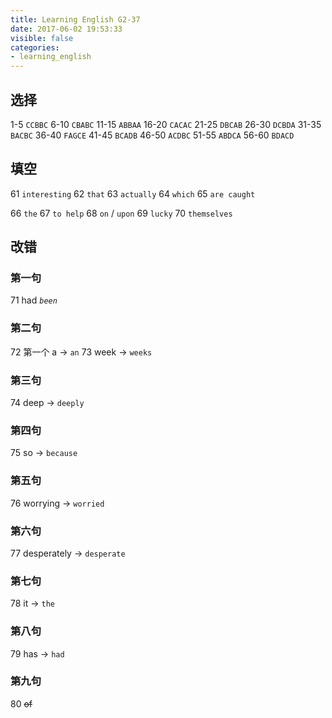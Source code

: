 ```yaml
---
title: Learning English G2-37
date: 2017-06-02 19:53:33
visible: false
categories:
- learning_english
---
```


## 选择

1-5 `CCBBC`      6-10 `CBABC`     11-15 `ABBAA`
16-20 `CACAC`    21-25 `DBCAB`    26-30 `DCBDA`
31-35 `BACBC`    36-40 `FAGCE`    41-45 `BCADB`
46-50 `ACDBC`    51-55 `ABDCA`    56-60 `BDACD`
<!-- more -->

## 填空

61 `interesting`
62 `that`
63 `actually`
64 `which`
65 `are caught`

66 `the`
67 `to help`
68 `on` / `upon`
69 `lucky`
70 `themselves`

## 改错

### 第一句

71 had *`been`*

### 第二句

72 第一个 a -> `an`
73 week -> `weeks`

### 第三句

74 deep -> `deeply`

### 第四句

75 so -> `because`

### 第五句

76 worrying -> `worried`

### 第六句

77 desperately -> `desperate`

### 第七句

78 it -> `the`

### 第八句

79 has -> `had`

### 第九句

80 ~~of~~
